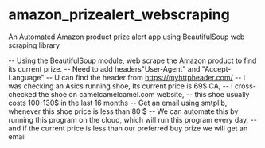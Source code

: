 # amazon_prizealert_webscraping
An Automated Amazon product prize alert app using BeautifulSoup web scraping library

-- Using the BeautifulSoup module, web scrape the Amazon product to find its current prize.
-- Need to add headers"User-Agent" and "Accept-Language"
-- U can find the header from https://myhttpheader.com/
-- I was checking an Asics running shoe, Its current price is 69$ CA, 
-- I cross-checked the shoe on camelcamelcamel.com website, 
--  this shoe usually costs 100-130$ in the last 16 months
-- Get an email using smtplib, whenever this shoe price is less than 80 $
-- We can automate this by running this program on the cloud, which will run this program every day,
-- and if the current price is less than our preferred buy prize we will get an email
